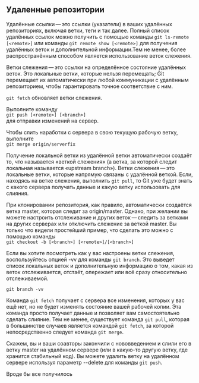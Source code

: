 
## Удаленные репозитории

Удалённые ссылки — это ссылки (указатели) в ваших удалённых репозиториях, включая ветки, теги и так далее. Полный список удалённых ссылок можно получить с помощью команды ``git ls-remote [<remote>]`` или команды ``git remote show [<remote>]`` для получения удалённых веток и дополнительной информации.Тем не менее, более распространённым способом является использование веток слежения.

Ветки слежения — это ссылки на определённое состояние удалённых веток. Это локальные ветки, которые нельзя перемещать; Git перемещает их автоматически при любой коммуникации с удалённым репозиторием, чтобы гарантировать точное соответствие с ним.

``
git fetch
``
обновляет ветки слежения.

Выполните команду\
``
git push [<remote>] [<branch>]
``\
для отправки изменений на сервер.

Чтобы слить наработки с сервера в свою текущую рабочую ветку, выполните\
``
git merge origin/serverfix
``

Получение локальной ветки из удалённой ветки автоматически создаёт то, что называется «веткой слежения» (а ветка, за которой следит локальная называется «upstream branch»). Ветки слежения — это локальные ветки, которые напрямую связаны с удалённой веткой. Если, находясь на ветке слежения, выполнить ``git pull``, то Git уже будет знать с какого сервера получать данные и какую ветку использовать для слияния.

При клонировании репозитория, как правило, автоматически создаётся ветка master, которая следит за origin/master. Однако, при желании вы можете настроить отслеживание и других веток — следить за ветками на других серверах или отключить слежение за веткой master. Вы только что видели простейший пример, что сделать это можно с помощью команды\
``
git checkout -b [<branch>] [<remote>]/[<branch>]
``

Если вы хотите посмотреть как у вас настроены ветки слежения, воспользуйтесь опцией -vv для команды ``git branch``. Это выведет список локальных веток и дополнительную информацию о том, какая из веток отслеживается, отстаёт, опережает или всё сразу относительно отслеживаемой.

``
git branch -vv
``

Команда ``git fetch`` получает с сервера все изменения, которых у вас ещё нет, но не будет изменять состояние вашей рабочей копии. Эта команда просто получает данные и позволяет вам самостоятельно сделать слияние. Тем не менее, существует команда ``git pull``, которая в большинстве случаев является командой ``git fetch``, за которой непосредственно следует команда ``git merge``.

Скажем, вы и ваши соавторы закончили с нововведением и слили его в ветку master на удалённом сервере (или в какую-то другую ветку, где хранится стабильный код). Вы можете удалить ветку на удалённом сервере используя параметр --delete для команды ``git push``.

Вроде бы все получилось 
